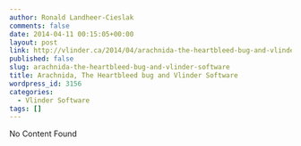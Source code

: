 ```yaml
---
author: Ronald Landheer-Cieslak
comments: false
date: 2014-04-11 00:15:05+00:00
layout: post
link: http://vlinder.ca/2014/04/arachnida-the-heartbleed-bug-and-vlinder-software/
published: false
slug: arachnida-the-heartbleed-bug-and-vlinder-software
title: Arachnida, The Heartbleed bug and Vlinder Software
wordpress_id: 3156
categories:
  - Vlinder Software
tags: []
---
```


No Content Found
